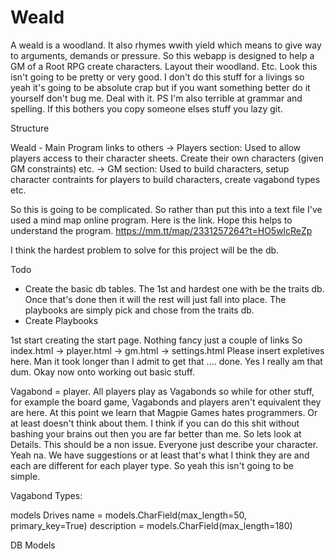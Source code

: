 # Weald
A weald is a woodland. It also rhymes wwith yield which means to give way to arguments, demands or pressure.
So this webapp is designed to help a GM of a Root RPG create characters. Layout their woodland. Etc. Look 
this isn't going to be pretty or very good. I don't do this stuff for a livings so yeah it's going to be 
absolute crap but if you want something better do it yourself don't bug me. Deal with it. PS I'm also 
terrible at grammar and spelling. If this bothers you copy someone elses stuff you lazy git. 

Structure

Weald  - Main Program links to others
-> Players section: Used to allow players access to their character sheets. Create their own characters (given GM constraints) etc.
-> GM section: Used to build characters, setup character contraints for players to build characters, create vagabond types etc.

So this is going to be complicated. So rather than put this into a text file I've used a mind map online 
program. Here is the link. Hope this helps to understand the program. https://mm.tt/map/2331257264?t=HO5wlcReZp

I think the hardest problem to solve for this project will be the db. 

Todo
 * Create the basic db tables. The 1st and hardest one with be the traits db. Once that's done then it will 
the rest will just fall into place. The playbooks are simply pick and chose from the traits db.
 * Create Playbooks

1st start creating the start page. Nothing fancy just a couple of links
So index.html
-> player.html
-> gm.html
-> settings.html
Please insert expletives here. Man it took longer than I admit to get that .... done. Yes I really am that dum. Okay
now onto working out basic stuff.

Vagabond = player. All players play as Vagabonds so while for other stuff, for example the board game, Vagabonds and 
players aren't equivalent they are here. At this point we learn that Magpie Games hates programmers. Or at least doesn't
think about them. I think if you can do this shit without bashing your brains out then you are far better than me.
So lets look at Details. This should be a non issue. Everyone just describe your character. Yeah na. We have suggestions
or at least that's what I think they are and each are different for each player type. So yeah this isn't going to be simple.


Vagabond Types: 

models
Drives
name = models.CharField(max_length=50, primary_key=True)
description = models.CharField(max_length=180)

DB Models

